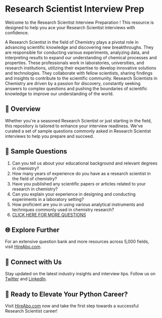 # Research Scientist Interview Prep

Welcome to the Research Scientist Interview Preparation ! This resource is designed to help you ace your Research Scientist interviews with confidence.

A Research Scientist in the field of Chemistry plays a pivotal role in advancing scientific knowledge and discovering new breakthroughs. They are responsible for conducting various experiments, analyzing data, and interpreting results to expand our understanding of chemical processes and properties. These professionals work in laboratories, universities, and research institutions, utilizing their expertise to develop innovative solutions and technologies. They collaborate with fellow scientists, sharing findings and insights to contribute to the scientific community. Research Scientists in Chemistry are driven by a passion for discovery, constantly seeking answers to complex questions and pushing the boundaries of scientific knowledge to improve our understanding of the world.

## 🚀 Overview

Whether you're a seasoned Research Scientist or just starting in the field, this repository is tailored to enhance your interview readiness. We've curated a set of sample questions commonly asked in Research Scientist interviews to help you prepare and succeed.

## 📝 Sample Questions

1. Can you tell us about your educational background and relevant degrees in chemistry?
2. How many years of experience do you have as a research scientist in the field of chemistry?
3. Have you published any scientific papers or articles related to your research in chemistry?
4. Can you explain your experience in designing and conducting experiments in a laboratory setting?
5. How proficient are you in using various analytical instruments and techniques commonly used in chemistry research?
6. [CLICK HERE FOR MORE QUESTIONS](https://hireabo.com/job/5_2_19/Research%20Scientist)

## 🌐 Explore Further

For an extensive question bank and more resources across 5,000 fields, visit [HireAbo.com](https://www.hireabo.com).

## 📱 Connect with Us

Stay updated on the latest industry insights and interview tips. Follow us on [Twitter](https://twitter.com/hireabo) and [LinkedIn](https://www.linkedin.com/in/hire-abo-3609972a8/).

## 🚀 Ready to Elevate Your Python Career?

Visit [HireAbo.com](https://www.hireabo.com) now and take the first step towards a successful Research Scientist career!